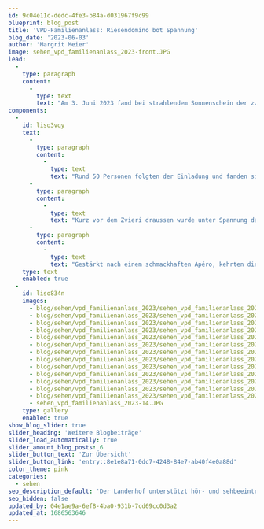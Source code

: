 ```yaml
---
id: 9c04e11c-dedc-4fe3-b84a-d031967f9c99
blueprint: blog_post
title: 'VPD-Familienanlass: Riesendomino bot Spannung'
blog_date: '2023-06-03'
author: 'Margrit Meier'
image: sehen_vpd_familienanlass_2023-front.JPG
lead:
  -
    type: paragraph
    content:
      -
        type: text
        text: "Am 3. Juni 2023 fand bei strahlendem Sonnenschein der zweite Familienanlass des Visiopädagogischen Dienstes statt.\_"
components:
  -
    id: liso3vqy
    text:
      -
        type: paragraph
        content:
          -
            type: text
            text: "Rund 50 Personen folgten der Einladung und fanden sich am Samstagnachmittag am Landenhof ein. Nach einem gut moderierten Einstieg durch Visiopädagogin Sibylle Schelker, wurden nach Alter Gruppen gebildet. In diesen Gruppen absolvierten die einzelnen Familien anschliessend Posten zu den Themen Balancieren, Verkleiden, Stafette, Seifenblasen, Sinnes-Memory oder Armband knüpfen. Daneben stärkten sich die Einzelnen bei einem alkoholfreien Drink oder bauten am Riesendomino weiter.\_"
      -
        type: paragraph
        content:
          -
            type: text
            text: "Kurz vor dem Zvieri draussen wurde unter Spannung das Riesendomino, das zuvor Schritt für Schritt durch alle Familien aufgebaut worden war, gestartet. Es brauchte zwar ein paar Anstupser, bis alle Dominosteine umfielen und doch waren alle zufrieden, was sie zusammen geschafft hatten.\_"
      -
        type: paragraph
        content:
          -
            type: text
            text: "Gestärkt nach einem schmackhaften Apéro, kehrten die sichtlich zufriedenen Familien nach Hause zurück. Ein lockerer Anlass mit vielen Gesprächen in guter Stimmung ging zu Ende.\_"
    type: text
    enabled: true
  -
    id: liso834n
    images:
      - blog/sehen/vpd_familienanlass_2023/sehen_vpd_familienanlass_2023-01.JPG
      - blog/sehen/vpd_familienanlass_2023/sehen_vpd_familienanlass_2023-02.JPG
      - blog/sehen/vpd_familienanlass_2023/sehen_vpd_familienanlass_2023-03.JPG
      - blog/sehen/vpd_familienanlass_2023/sehen_vpd_familienanlass_2023-04.JPG
      - blog/sehen/vpd_familienanlass_2023/sehen_vpd_familienanlass_2023-05.JPG
      - blog/sehen/vpd_familienanlass_2023/sehen_vpd_familienanlass_2023-06.JPG
      - blog/sehen/vpd_familienanlass_2023/sehen_vpd_familienanlass_2023-07.JPG
      - blog/sehen/vpd_familienanlass_2023/sehen_vpd_familienanlass_2023-08.JPG
      - blog/sehen/vpd_familienanlass_2023/sehen_vpd_familienanlass_2023-09.JPG
      - blog/sehen/vpd_familienanlass_2023/sehen_vpd_familienanlass_2023-10.JPG
      - blog/sehen/vpd_familienanlass_2023/sehen_vpd_familienanlass_2023-11.JPG
      - blog/sehen/vpd_familienanlass_2023/sehen_vpd_familienanlass_2023-12.JPG
      - blog/sehen/vpd_familienanlass_2023/sehen_vpd_familienanlass_2023-13.JPG
      - sehen_vpd_familienanlass_2023-14.JPG
    type: gallery
    enabled: true
show_blog_slider: true
slider_heading: 'Weitere Blogbeiträge'
slider_load_automatically: true
slider_amount_blog_posts: 6
slider_button_text: 'Zur Übersicht'
slider_button_link: 'entry::8e1e8a71-0dc7-4248-84e7-ab40f4e0a88d'
color_theme: pink
categories:
  - sehen
seo_description_default: 'Der Landenhof unterstützt hör- und sehbeeinträchtigte Kinder & Jugendliche in ihrem selbstbestimmten Leben durch Förderung ihrer Fähigkeiten & Entwicklung'
seo_hidden: false
updated_by: 04e1ae9a-6ef8-4ba0-931b-7cd69cc0d3a2
updated_at: 1686563646
---
```


